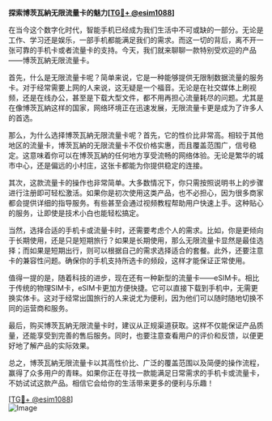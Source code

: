 **探索博茨瓦納无限流量卡的魅力[[TG💪+ @esim1088](https://t.me/s/esim1088)]**

在当今这个数字化时代，智能手机已经成为我们生活中不可或缺的一部分。无论是工作、学习还是娱乐，一部手机都能满足我们的需求。而这一切的背后，离不开一张可靠的手机卡或者流量卡的支持。今天，我们就来聊聊一款特别受欢迎的产品——博茨瓦納无限流量卡。

首先，什么是无限流量卡呢？简单来说，它是一种能够提供无限制数据流量的服务卡。对于经常需要上网的人来说，这无疑是一个福音。无论是在社交媒体上刷视频，还是在线办公，甚至是下载大型文件，都不用再担心流量耗尽的问题。尤其是在像博茨瓦納这样的国家，网络环境正在迅速发展，无限流量卡更是成为了许多人的首选。

那么，为什么选择博茨瓦納无限流量卡呢？首先，它的性价比非常高。相较于其他地区的流量卡，博茨瓦納的无限流量卡不仅价格实惠，而且覆盖范围广，信号稳定。这意味着你可以在博茨瓦納的任何地方享受流畅的网络体验。无论是繁华的城市中心，还是偏远的小村庄，这张卡都能为你提供稳定的连接。

其次，这款流量卡的操作也非常简单。大多数情况下，你只需按照说明书上的步骤进行注册即可轻松激活。如果你是初次使用这类产品，也不必担心，因为很多商家都会提供详细的指导服务。有些甚至会通过视频教程帮助用户快速上手。这种贴心的服务，让即使是技术小白也能轻松搞定。

当然，选择合适的手机卡或流量卡时，还需要考虑个人的需求。比如，你是更倾向于长期使用，还是只是短期旅行？如果是长期使用，那么无限流量卡显然是最佳选择；而如果是短期出行，则可以根据自己的需求选择适合的套餐。此外，还要注意卡的兼容性问题。确保你的手机支持所选卡的频段，这样才能保证正常使用。

值得一提的是，随着科技的进步，现在还有一种新型的流量卡——eSIM卡。相比于传统的物理SIM卡，eSIM卡更加方便快捷。它可以直接下载到手机中，无需更换实体卡。这对于经常出国旅行的人来说尤为便利，因为他们可以随时随地切换不同的运营商和服务。

最后，购买博茨瓦納无限流量卡时，建议从正规渠道获取。这样不仅能保证产品质量，还能享受到完善的售后服务。同时，也要注意查看用户的评价和反馈，以便更好地了解产品的实际效果。

总之，博茨瓦納无限流量卡以其高性价比、广泛的覆盖范围以及简便的操作流程，赢得了众多用户的青睐。如果你正在寻找一款能满足日常需求的手机卡或流量卡，不妨试试这款产品。相信它会给你的生活带来更多的便利与乐趣！

[[TG💪+ @esim1088](https://t.me/s/esim1088)]  
![Image](https://i.postimg.cc/4NQfJmqS/Snipaste-2025-05-13-00-14-12.png)
